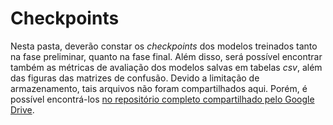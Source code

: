 # Checkpoints 

Nesta pasta, deverão constar os _checkpoints_ dos modelos treinados tanto na fase preliminar, quanto na fase final. Além disso, será possível encontrar também as métricas de avaliação dos modelos salvas em tabelas _csv_, além das figuras das matrizes de confusão. Devido a limitação de armazenamento, tais arquivos não foram compartilhados aqui. Porém, é possível encontrá-los [no repositório completo compartilhado pelo Google Drive](https://drive.google.com/drive/folders/12ueqV4UuxU2ebdD4YYV4xpQZ3hxHhIk-?usp=drive_link). 
